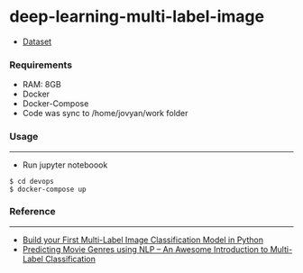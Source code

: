 # deep-learning-multi-label-image
+ [Dataset](https://drive.google.com/file/d/1dNa_lBUh4CNoBnKdf9ddoruWJgABY1br/view?usp=sharing)

### Requirements
+ RAM: 8GB
+ Docker
+ Docker-Compose
+ Code was sync to /home/jovyan/work folder

### Usage
----------

+ Run jupyter noteboook
```
$ cd devops
$ docker-compose up
```


### Reference
--------------
+ [Build your First Multi-Label Image Classification Model in Python](https://www.analyticsvidhya.com/blog/2019/04/build-first-multi-label-image-classification-model-python/)
+ [Predicting Movie Genres using NLP – An Awesome Introduction to Multi-Label Classification](https://www.analyticsvidhya.com/blog/2019/04/predicting-movie-genres-nlp-multi-label-classification/)